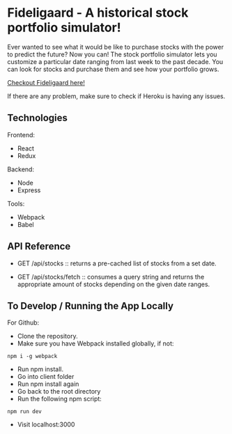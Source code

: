 # Fideligaard - A historical stock portfolio simulator!

Ever wanted to see what it would be like to purchase stocks with the power to predict the future? Now you can! The stock portfolio simulator lets you customize a particular date ranging from last week to the past decade. You can look for stocks and purchase them and see how your portfolio grows.


[Checkout Fideligaard here!](https://fideligaard.herokuapp.com/)

If there are any problem, make sure to check if Heroku is having any issues.

## Technologies

Frontend:
* React
* Redux

Backend:
* Node
* Express

Tools:
* Webpack
* Babel


## API Reference

* GET /api/stocks :: returns a pre-cached list of stocks from a set date.

* GET /api/stocks/fetch :: consumes a query string and returns the appropriate amount of stocks depending on the given date ranges.


## To Develop / Running the App Locally

For Github:

* Clone the repository.
* Make sure you have Webpack installed globally, if not:
```
npm i -g webpack
```
* Run npm install.
* Go into client folder
* Run npm install again
* Go back to the root directory
* Run the following npm script:
```
npm run dev
```
* Visit localhost:3000 
